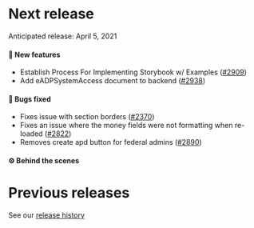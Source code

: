 # Next release

Anticipated release: April 5, 2021

#### 🚀 New features

- Establish Process For Implementing Storybook w/ Examples ([#2909])
- Add eADPSystemAccess document to backend ([#2938])

#### 🐛 Bugs fixed

- Fixes issue with section borders ([#2370])
- Fixes an issue where the money fields were not formatting when re-loaded ([#2822])
- Removes create apd button for federal admins ([#2890])

#### ⚙️ Behind the scenes

# Previous releases

See our [release history](https://github.com/CMSgov/eAPD/releases)

[#2370]: https://github.com/CMSgov/eAPD/issues/2370
[#2822]: https://github.com/CMSgov/eAPD/issues/2822
[#2890]: https://github.com/CMSgov/eAPD/issues/2890
[#2909]: https://github.com/CMSgov/eAPD/issues/2909
[#2938]: https://github.com/CMSgov/eAPD/issues/2938
